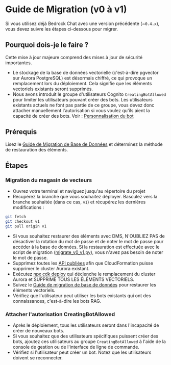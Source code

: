# Guide de Migration (v0 à v1)

Si vous utilisez déjà Bedrock Chat avec une version précédente (~`0.4.x`), vous devez suivre les étapes ci-dessous pour migrer.

## Pourquoi dois-je le faire ?

Cette mise à jour majeure comprend des mises à jour de sécurité importantes.

- Le stockage de la base de données vectorielle (c'est-à-dire pgvector sur Aurora PostgreSQL) est désormais chiffré, ce qui provoque un remplacement lors du déploiement. Cela signifie que les éléments vectoriels existants seront supprimés.
- Nous avons introduit le groupe d'utilisateurs Cognito `CreatingBotAllowed` pour limiter les utilisateurs pouvant créer des bots. Les utilisateurs existants actuels ne font pas partie de ce groupe, vous devez donc attacher manuellement l'autorisation si vous voulez qu'ils aient la capacité de créer des bots. Voir : [Personnalisation du bot](../../README.md#bot-personalization)

## Prérequis

Lisez le [Guide de Migration de Base de Données](./DATABASE_MIGRATION_fr-FR.md) et déterminez la méthode de restauration des éléments.

## Étapes

### Migration du magasin de vecteurs

- Ouvrez votre terminal et naviguez jusqu'au répertoire du projet
- Récupérez la branche que vous souhaitez déployer. Basculez vers la branche souhaitée (dans ce cas, `v1`) et récupérez les dernières modifications :

```sh
git fetch
git checkout v1
git pull origin v1
```

- Si vous souhaitez restaurer des éléments avec DMS, N'OUBLIEZ PAS de désactiver la rotation du mot de passe et de noter le mot de passe pour accéder à la base de données. Si la restauration est effectuée avec le script de migration ([migrate_v0_v1.py](./migrate_v0_v1.py)), vous n'avez pas besoin de noter le mot de passe.
- Supprimez toutes les [API publiées](../PUBLISH_API_fr-FR.md) afin que CloudFormation puisse supprimer le cluster Aurora existant.
- Exécutez [npx cdk deploy](../README.md#deploy-using-cdk) qui déclenche le remplacement du cluster Aurora et SUPPRIME TOUS LES ÉLÉMENTS VECTORIELS.
- Suivez le [Guide de migration de base de données](./DATABASE_MIGRATION_fr-FR.md) pour restaurer les éléments vectoriels.
- Vérifiez que l'utilisateur peut utiliser les bots existants qui ont des connaissances, c'est-à-dire les bots RAG.

### Attacher l'autorisation CreatingBotAllowed

- Après le déploiement, tous les utilisateurs seront dans l'incapacité de créer de nouveaux bots.
- Si vous souhaitez que des utilisateurs spécifiques puissent créer des bots, ajoutez ces utilisateurs au groupe `CreatingBotAllowed` à l'aide de la console de gestion ou de l'interface de ligne de commande.
- Vérifiez si l'utilisateur peut créer un bot. Notez que les utilisateurs doivent se reconnecter.